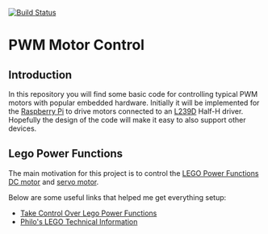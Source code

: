 [![Build Status](https://travis-ci.org/GTAeberhard/pwm_motor_control.svg?branch=master)](https://travis-ci.org/GTAeberhard/pwm_motor_control)

# PWM Motor Control

## Introduction

In this repository you will find some basic code for controlling typical PWM
motors with popular embedded hardware.  Initially it will be implemented
for the [Raspberry Pi](https://www.raspberrypi.org/) to drive motors connected to
an [L239D](http://www.ti.com/lit/ds/symlink/l293.pdf) Half-H driver.  Hopefully the
design of the code will make it easy to also support other devices.

## Lego Power Functions

The main motivation for this project is to control the
[LEGO Power Functions](https://www.lego.com/powerfunctions/) 
[DC motor](https://www.lego.com/powerfunctions/products/xl-motor-8882) and
[servo motor](https://www.lego.com/powerfunctions/products/servo-motor-88004).

Below are some useful links that helped me get everything setup:
* [Take Control Over Lego Power Functions](https://www.hackster.io/Notthemarsian/take-control-over-lego-power-functions)
* [Philo's LEGO Technical Information](http://www.philohome.com/tech.htm)

